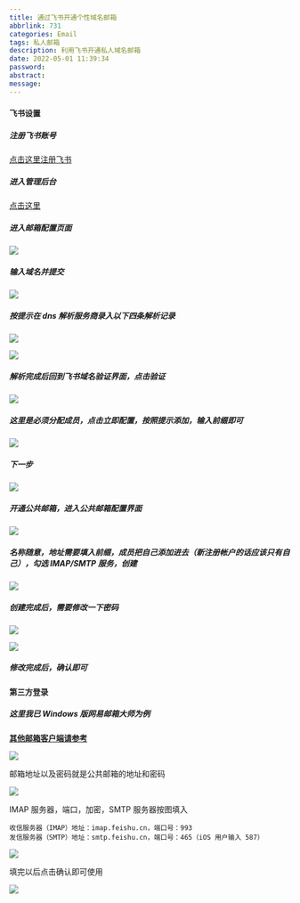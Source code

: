 ```yaml
---
title: 通过飞书开通个性域名邮箱
abbrlink: 731
categories: Email
tags: 私人邮箱
description: 利用飞书开通私人域名邮箱
date: 2022-05-01 11:39:34
password:
abstract:
message:
---
```


#### 飞书设置

##### 注册飞书账号

[点击这里注册飞书](https://www.feishu.cn/)

##### 进入管理后台

[点击这里](https://feishu.cn/admin/index)

##### 进入邮箱配置页面

![](<通过飞书开通个性域名邮箱/email%20(1).png>)

##### 输入域名并提交

![](<通过飞书开通个性域名邮箱/email%20(2).png>)

##### 按提示在 dns 解析服务商录入以下四条解析记录

![](<通过飞书开通个性域名邮箱/email%20(3).png>)

![](<通过飞书开通个性域名邮箱/email%20(4).png>)

##### 解析完成后回到飞书域名验证界面，点击验证

![](<通过飞书开通个性域名邮箱/email%20(5).png>)

##### 这里是必须分配成员，点击立即配置，按照提示添加，输入前缀即可

![](<通过飞书开通个性域名邮箱/email%20(6).png>)

##### 下一步

![](<通过飞书开通个性域名邮箱/email%20(7).png>)

##### 开通公共邮箱，进入公共邮箱配置界面

![](<通过飞书开通个性域名邮箱/email%20(8).png>)

##### 名称随意，地址需要填入前缀，成员把自己添加进去（新注册帐户的话应该只有自己），勾选 IMAP/SMTP 服务，创建

![](<通过飞书开通个性域名邮箱/email%20(9).png>)

##### 创建完成后，需要修改一下密码

![](<通过飞书开通个性域名邮箱/email%20(10).png>)

![](<通过飞书开通个性域名邮箱/email%20(11).png>)

##### 修改完成后，确认即可

#### 第三方登录

##### 这里我已 Windows 版网易邮箱大师为例

**[其他邮箱客户端请参考](https://www.feishu.cn/hc/zh-CN/articles/360049068017)**

![](<通过飞书开通个性域名邮箱/email%20(12).png>)

邮箱地址以及密码就是公共邮箱的地址和密码

![](<通过飞书开通个性域名邮箱/email%20(11).png>)

IMAP 服务器，端口，加密，SMTP 服务器按图填入

```
收信服务器（IMAP）地址：imap.feishu.cn，端口号：993
发信服务器（SMTP）地址：smtp.feishu.cn，端口号：465（iOS 用户输入 587）
```

![](<通过飞书开通个性域名邮箱/email%20(13).png>)

填完以后点击确认即可使用

![](<通过飞书开通个性域名邮箱/email%20(14).png>)
